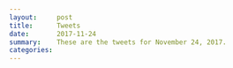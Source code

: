 ```yaml
---
layout:     post
title:      Tweets
date:       2017-11-24
summary:    These are the tweets for November 24, 2017.
categories:
---
```



